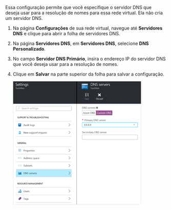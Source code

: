 Essa configuração permite que você especifique o servidor DNS que deseja usar para a resolução de nomes para essa rede virtual. Ela não cria um servidor DNS.

1. Na página **Configurações** de sua rede virtual, navegue até **Servidores DNS** e clique para abrir a folha de servidores DNS.
2. Na página **Servidores DNS**, em **Servidores DNS**, selecione **DNS Personalizado**.
3. No campo **Servidor DNS Primário**, insira o endereço IP do servidor DNS que você deseja usar para a resolução de nomes.
4. Clique em **Salvar** na parte superior da folha para salvar a configuração.
   
    ![DNS personalizado](./media/vpn-gateway-add-dns-rm-portal/customdns400.png)

<!---HONumber=AcomDC_0406_2016-->